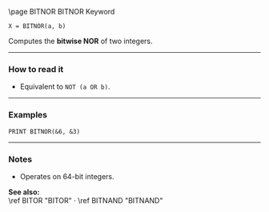 \page BITNOR BITNOR Keyword
```basic
X = BITNOR(a, b)
```

Computes the **bitwise NOR** of two integers.

---

### How to read it
- Equivalent to `NOT (a OR b)`.

---

### Examples
```basic
PRINT BITNOR(&6, &3)
```

---

### Notes
- Operates on 64-bit integers.

**See also:**  
\ref BITOR "BITOR" · \ref BITNAND "BITNAND"